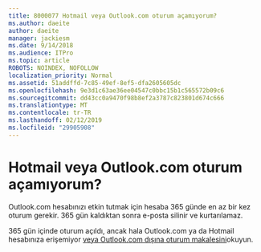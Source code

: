 ```yaml
---
title: 8000077 Hotmail veya Outlook.com oturum açamıyorum?
ms.author: daeite
author: daeite
manager: jackiesm
ms.date: 9/14/2018
ms.audience: ITPro
ms.topic: article
ROBOTS: NOINDEX, NOFOLLOW
localization_priority: Normal
ms.assetid: 51addffd-7c85-49ef-8ef5-dfa2605605dc
ms.openlocfilehash: 9e3d1c63ae36ee04547c0bbc15b1c565572b09c6
ms.sourcegitcommit: dd43cc0a9470f98b8ef2a3787c823801d674c666
ms.translationtype: MT
ms.contentlocale: tr-TR
ms.lasthandoff: 02/12/2019
ms.locfileid: "29905908"
---
```

# <a name="cant-sign-in-to-hotmail-or-outlookcom"></a>Hotmail veya Outlook.com oturum açamıyorum?

Outlook.com hesabınızı etkin tutmak için hesaba 365 günde en az bir kez oturum gerekir. 365 gün kaldıktan sonra e-posta silinir ve kurtarılamaz.
  
365 gün içinde oturum açıldı, ancak hala Outlook.com ya da Hotmail hesabınıza erişemiyor [veya Outlook.com dışına oturum makalesini](https://go.microsoft.com/fwlink/?linkid=2005840&amp;clcid=0x409)okuyun.
  

